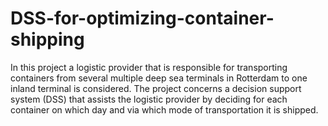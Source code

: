# DSS-for-optimizing-container-shipping
In this project a logistic provider that is responsible for transporting containers from several multiple deep sea terminals in Rotterdam to one inland terminal is considered. The project concerns a decision support system (DSS) that assists the logistic provider by deciding for each container on which day and via which mode of transportation it is shipped.

